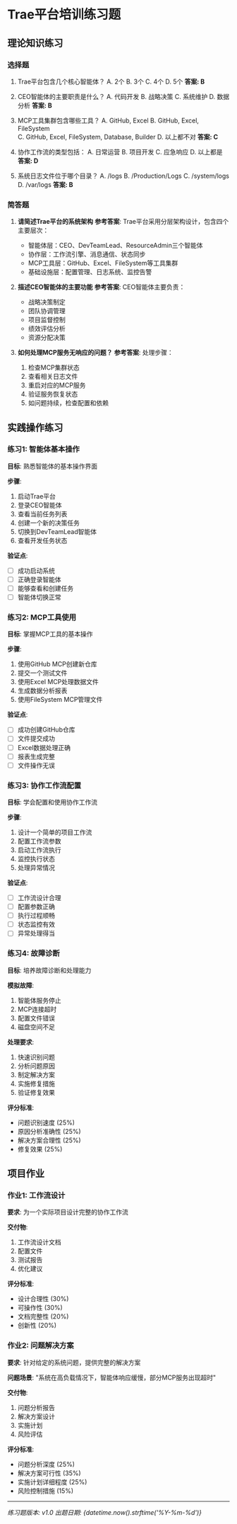 # Trae平台培训练习题

## 理论知识练习

### 选择题

1. Trae平台包含几个核心智能体？
   A. 2个  B. 3个  C. 4个  D. 5个
   **答案: B**

2. CEO智能体的主要职责是什么？
   A. 代码开发  B. 战略决策  C. 系统维护  D. 数据分析
   **答案: B**

3. MCP工具集群包含哪些工具？
   A. GitHub, Excel  B. GitHub, Excel, FileSystem  
   C. GitHub, Excel, FileSystem, Database, Builder  D. 以上都不对
   **答案: C**

4. 协作工作流的类型包括：
   A. 日常运营  B. 项目开发  C. 应急响应  D. 以上都是
   **答案: D**

5. 系统日志文件位于哪个目录？
   A. /logs  B. /Production/Logs  C. /system/logs  D. /var/logs
   **答案: B**

### 简答题

1. **请简述Trae平台的系统架构**
   **参考答案**: 
   Trae平台采用分层架构设计，包含四个主要层次：
   - 智能体层：CEO、DevTeamLead、ResourceAdmin三个智能体
   - 协作层：工作流引擎、消息通信、状态同步
   - MCP工具层：GitHub、Excel、FileSystem等工具集群
   - 基础设施层：配置管理、日志系统、监控告警

2. **描述CEO智能体的主要功能**
   **参考答案**:
   CEO智能体主要负责：
   - 战略决策制定
   - 团队协调管理
   - 项目监督控制
   - 绩效评估分析
   - 资源分配决策

3. **如何处理MCP服务无响应的问题？**
   **参考答案**:
   处理步骤：
   1. 检查MCP集群状态
   2. 查看相关日志文件
   3. 重启对应的MCP服务
   4. 验证服务恢复状态
   5. 如问题持续，检查配置和依赖

## 实践操作练习

### 练习1: 智能体基本操作
**目标**: 熟悉智能体的基本操作界面

**步骤**:
1. 启动Trae平台
2. 登录CEO智能体
3. 查看当前任务列表
4. 创建一个新的决策任务
5. 切换到DevTeamLead智能体
6. 查看开发任务状态

**验证点**:
- [ ] 成功启动系统
- [ ] 正确登录智能体
- [ ] 能够查看和创建任务
- [ ] 智能体切换正常

### 练习2: MCP工具使用
**目标**: 掌握MCP工具的基本操作

**步骤**:
1. 使用GitHub MCP创建新仓库
2. 提交一个测试文件
3. 使用Excel MCP处理数据文件
4. 生成数据分析报表
5. 使用FileSystem MCP管理文件

**验证点**:
- [ ] 成功创建GitHub仓库
- [ ] 文件提交成功
- [ ] Excel数据处理正确
- [ ] 报表生成完整
- [ ] 文件操作无误

### 练习3: 协作工作流配置
**目标**: 学会配置和使用协作工作流

**步骤**:
1. 设计一个简单的项目工作流
2. 配置工作流参数
3. 启动工作流执行
4. 监控执行状态
5. 处理异常情况

**验证点**:
- [ ] 工作流设计合理
- [ ] 配置参数正确
- [ ] 执行过程顺畅
- [ ] 状态监控有效
- [ ] 异常处理得当

### 练习4: 故障诊断
**目标**: 培养故障诊断和处理能力

**模拟故障**:
1. 智能体服务停止
2. MCP连接超时
3. 配置文件错误
4. 磁盘空间不足

**处理要求**:
1. 快速识别问题
2. 分析问题原因
3. 制定解决方案
4. 实施修复措施
5. 验证修复效果

**评分标准**:
- 问题识别速度 (25%)
- 原因分析准确性 (25%)
- 解决方案合理性 (25%)
- 修复效果 (25%)

## 项目作业

### 作业1: 工作流设计
**要求**: 为一个实际项目设计完整的协作工作流

**交付物**:
1. 工作流设计文档
2. 配置文件
3. 测试报告
4. 优化建议

**评分标准**:
- 设计合理性 (30%)
- 可操作性 (30%)
- 文档完整性 (20%)
- 创新性 (20%)

### 作业2: 问题解决方案
**要求**: 针对给定的系统问题，提供完整的解决方案

**问题场景**:
"系统在高负载情况下，智能体响应缓慢，部分MCP服务出现超时"

**交付物**:
1. 问题分析报告
2. 解决方案设计
3. 实施计划
4. 风险评估

**评分标准**:
- 问题分析深度 (25%)
- 解决方案可行性 (35%)
- 实施计划详细程度 (25%)
- 风险控制措施 (15%)

---
*练习题版本: v1.0*
*出题日期: {datetime.now().strftime('%Y-%m-%d')}*
